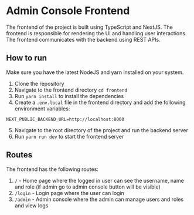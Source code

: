 # Admin Console Frontend
The frontend of the project is built using TypeScript and NextJS. The frontend is responsible for rendering the UI and handling user interactions. The frontend communicates with the backend using REST APIs.

## How to run
Make sure you have the latest NodeJS and yarn installed on your system.
1. Clone the repository
2. Navigate to the frontend directory `cd frontend`
3. Run `yarn install` to install the dependencies
4. Create a `.env.local` file in the frontend directory and add the following environment variables:
```
NEXT_PUBLIC_BACKEND_URL=http://localhost:8000
```
5. Navigate to the root directory of the project and run the backend server
6. Run `yarn run dev` to start the frontend server


## Routes
The frontend has the following routes:
1. `/` - Home page where the logged in user can see the username, name and role (if admin go to admin console button will be visible)
2. `/login` - Login page where the user can login
3. `/admin` - Admin console where the admin can manage users and roles and view logs


